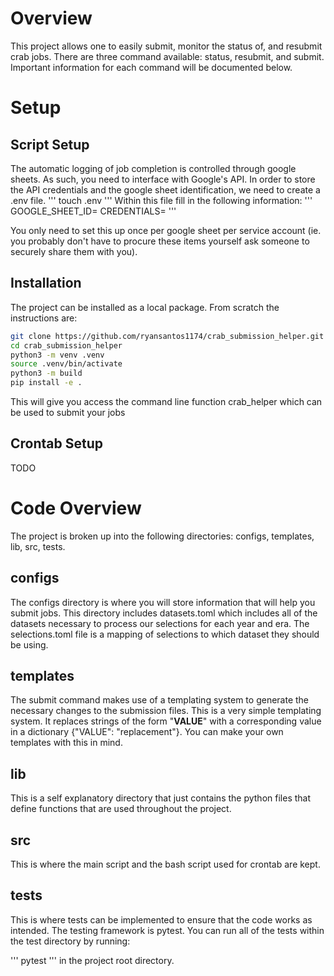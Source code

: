 # Overview
This project allows one to easily submit, monitor the status of, and resubmit crab jobs. There are three command available: status, resubmit, and submit. Important information for each command will be documented below. 
# Setup 
## Script Setup
The automatic logging of job completion is controlled through google sheets. As such, you need to interface with Google's API. In order to store the API credentials and the google sheet identification, we need to create a .env file. 
'''
touch .env
'''
Within this file fill in the following information: 
'''
GOOGLE_SHEET_ID=<GOOGLE SHEET ID>
CREDENTIALS=<SERVICE ACCOUNT CREDENTIALS JSON>
'''

You only need to set this up once per google sheet per service account (ie. you probably don't have to procure these items yourself ask someone to securely share them with you). 
## Installation
The project can be installed as a local package. From scratch the instructions are: 
```bash
git clone https://github.com/ryansantos1174/crab_submission_helper.git
cd crab_submission_helper
python3 -m venv .venv
source .venv/bin/activate
python3 -m build
pip install -e . 
```
This will give you access the command line function crab_helper which can be used to submit your jobs
## Crontab Setup
TODO 

# Code Overview
The project is broken up into the following directories: configs, templates, lib, src, tests.

## configs
The configs directory is where you will store information that will help you submit jobs. This directory includes datasets.toml which includes all of the datasets necessary to process our selections for each year and era. The selections.toml file is a mapping of selections to which dataset they should be using. 

## templates
The submit command makes use of a templating system to generate the necessary changes to the submission files. This is a very simple templating system. It replaces strings of the form "__VALUE__" with a corresponding value in a dictionary {"VALUE": "replacement"}. You can make your own templates with this in mind. 

## lib
This is a self explanatory directory that just contains the python files that define functions that are used throughout the project. 

## src
This is where the main script and the bash script used for crontab are kept. 

## tests
This is where tests can be implemented to ensure that the code works as intended. The testing framework is pytest. You can run all of the tests within the test directory by running: 

'''
pytest 
'''
in the project root directory. 
